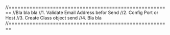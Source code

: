 //=======================================================
//Bla bla bla
//1. Validate Email Address befor Send
//2. Config Port or Host
//3. Create Class object send 
//4. Bla bla
//=======================================================
